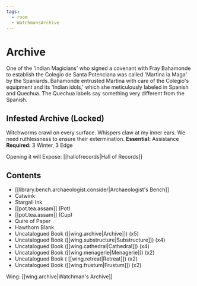 ```yaml
---
tags:
  - room
  - WatchmansArchive
---
```

# Archive
One of the 'Indian Magicians' who signed a covenant with Fray Bahamonde to establish the Colegio de Santa Potenciana was called 'Martina la Maga' by the Spaniards. Bahamonde entrusted Martina with care of the Colegio's equipment and its 'Indian idols,' which she meticulously labeled in Spanish and Quechua. The Quechua labels say something very different from the Spanish.
## Infested Archive (Locked)
Witchworms crawl on every surface. Whispers claw at my inner ears. We need ruthlessness to ensure their extermination.
**Essential:** Assistance
**Required:** 3 Winter, 3 Edge

Opening it will Expose:
[[hallofrecords|Hall of Records]]
## Contents
- [[library.bench.archaeologist.consider|Archaeologist's Bench]]
- Catwink  
- Stargall Ink  
- [[pot.tea.assam]] (Pot) 
- [[pot.tea.assam]] (Cup)
- Quire of Paper  
- Hawthorn Blank  
- Uncatalogued Book ([[wing.archive|Archive]])  (x5)
- Uncatalogued Book ([[wing.substructure|Substructure]]) (x4) 
- Uncatalogued Book ([[wing.cathedral|Cathedral]]) (x4)
- Uncatalogued Book ([[wing.menagerie|Menagerie]]) (x2)
- Uncatalogued Book ( [[wing.retreat|Retreat]]) (x2)
- Uncatalogued Book ([[wing.frustum|Frustum]]) (x2)

Wing: [[wing.archive|Watchman's Archive]]
